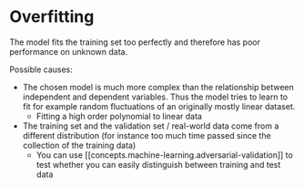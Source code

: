 
# Overfitting

The model fits the training set too perfectly and therefore has poor performance on unknown data.

Possible causes:
- The chosen model is much more complex than the relationship between independent and dependent variables. Thus the
  model tries to learn to fit for example random fluctuations of an originally mostly linear dataset.
  - Fitting a high order polynomial to linear data
- The training set and the validation set / real-world data come from a different distribution (for instance too much
  time passed since the collection of the training data)
  - You can use [[concepts.machine-learning.adversarial-validation]] to test whether you can easily distinguish between
    training and test data

